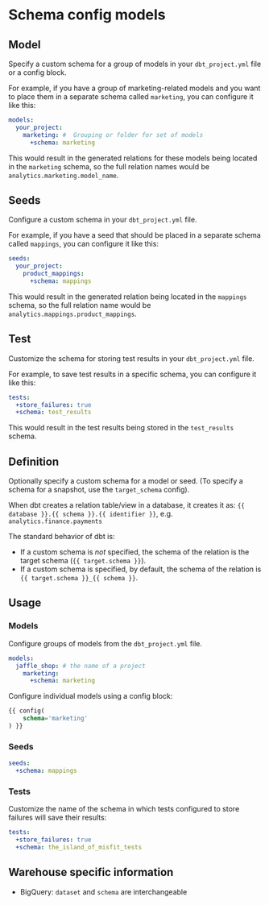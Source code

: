 # Schema config models

<Tabs>
<TabItem value="model" label="Model">

## Model

Specify a custom schema for a group of models in your `dbt_project.yml` file or a config block. 

For example, if you have a group of marketing-related models and you want to place them in a separate schema called `marketing`, you can configure it like this:

```yml
models:
  your_project:
    marketing: #  Grouping or folder for set of models
      +schema: marketing
```

This would result in the generated relations for these models being located in the  `marketing` schema, so the full relation names would be `analytics.marketing.model_name`. 

## Seeds

Configure a custom schema in your `dbt_project.yml` file. 

For example, if you have a seed that should be placed in a separate schema called `mappings`, you can configure it like this:

```yml
seeds:
  your_project:
    product_mappings:
      +schema: mappings
```

This would result in the generated relation being located in the `mappings` schema, so the full relation name would be `analytics.mappings.product_mappings`. 

## Test

Customize the schema for storing test results in your `dbt_project.yml` file. 

For example, to save test results in a specific schema, you can configure it like this:

```yml
tests:
  +store_failures: true
  +schema: test_results
```

This would result in the test results being stored in the `test_results` schema.

## Definition
Optionally specify a custom schema for a model or seed. (To specify a schema for a snapshot, use the `target_schema` config).

When dbt creates a relation table/view in a database, it creates it as: `{{ database }}.{{ schema }}.{{ identifier }}`, e.g. `analytics.finance.payments`

The standard behavior of dbt is:
* If a custom schema is _not_ specified, the schema of the relation is the target schema (`{{ target.schema }}`).
* If a custom schema is specified, by default, the schema of the relation is `{{ target.schema }}_{{ schema }}`.


## Usage

### Models

Configure groups of models from the `dbt_project.yml` file.

```yml
models:
  jaffle_shop: # the name of a project
    marketing:
      +schema: marketing
```

Configure individual models using a config block:

```sql
{{ config(
    schema='marketing'
) }}
```

### Seeds

```yml
seeds:
  +schema: mappings
```

### Tests

Customize the name of the schema in which tests configured to store failures will save their results:

```yml
tests:
  +store_failures: true
  +schema: the_island_of_misfit_tests
```

## Warehouse specific information
* BigQuery: `dataset` and `schema` are interchangeable
